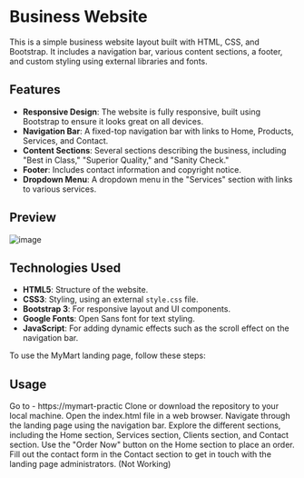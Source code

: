 # Business Website

This is a simple business website layout built with HTML, CSS, and Bootstrap. It includes a navigation bar, various content sections, a footer, and custom styling using external libraries and fonts.

## Features

- **Responsive Design**: The website is fully responsive, built using Bootstrap to ensure it looks great on all devices.
- **Navigation Bar**: A fixed-top navigation bar with links to Home, Products, Services, and Contact.
- **Content Sections**: Several sections describing the business, including "Best in Class," "Superior Quality," and "Sanity Check."
- **Footer**: Includes contact information and copyright notice.
- **Dropdown Menu**: A dropdown menu in the "Services" section with links to various services.

## Preview
![image](https://github.com/user-attachments/assets/a5251847-21ba-4cf5-aa4d-031bd2e013d6)

## Technologies Used

- **HTML5**: Structure of the website.
- **CSS3**: Styling, using an external `style.css` file.
- **Bootstrap 3**: For responsive layout and UI components.
- **Google Fonts**: Open Sans font for text styling.
- **JavaScript**: For adding dynamic effects such as the scroll effect on the navigation bar.

To use the MyMart landing page, follow these steps:

## Usage
Go to - https://mymart-practic
Clone or download the repository to your local machine.
Open the index.html file in a web browser.
Navigate through the landing page using the navigation bar.
Explore the different sections, including the Home section, Services section, Clients section, and Contact section.
Use the "Order Now" button on the Home section to place an order.
Fill out the contact form in the Contact section to get in touch with the landing page administrators. (Not Working)

